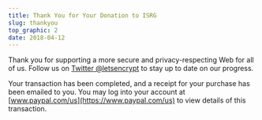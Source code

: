 ```yaml
---
title: Thank You for Your Donation to ISRG
slug: thankyou
top_graphic: 2
date: 2018-04-12
---
```


Thank you for supporting a more secure and privacy-respecting Web for all of us. Follow us on [Twitter @letsencrypt](https://twitter.com/letsencrypt) to stay up to date on our progress.

Your transaction has been completed, and a receipt for your purchase has been emailed to you. You may log into your account at [www.paypal.com/us](https://www.paypal.com/us) to view details of this transaction.
